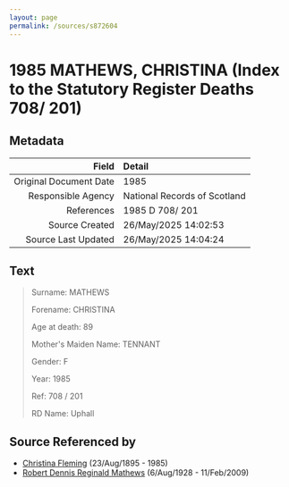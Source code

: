```yaml
---
layout: page
permalink: /sources/s872604
---
```


# 1985 MATHEWS, CHRISTINA (Index to the Statutory Register Deaths 708/ 201)

## Metadata

Field | Detail
---:|:---
Original Document Date | 1985
Responsible Agency | National Records of Scotland
References | 1985 D 708/ 201
Source Created | 26/May/2025 14:02:53
Source Last Updated | 26/May/2025 14:04:24

## Text

> Surname: MATHEWS
>
> Forename: CHRISTINA
>
> Age at death: 89
>
> Mother's Maiden Name: TENNANT
>
> Gender: F
>
> Year: 1985
>
> Ref: 708 / 201
>
> RD Name: Uphall
>

## Source Referenced by

* [Christina Fleming](../people/@89446044@-christina-fleming-b1895-8-23-d1985.md) (23/Aug/1895 - 1985)
* [Robert Dennis Reginald Mathews](../people/@58223940@-robert-dennis-reginald-mathews-b1928-8-6-d2009-2-11.md) (6/Aug/1928 - 11/Feb/2009)
